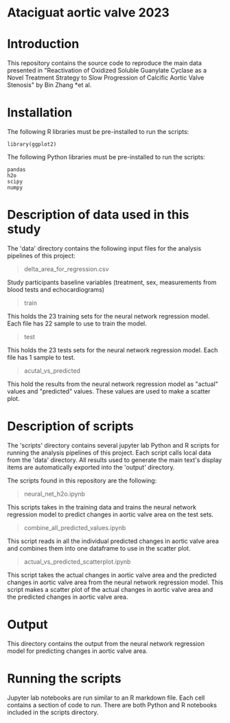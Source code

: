 Ataciguat aortic valve 2023
===================================================
# Introduction
This repository contains the source code to reproduce the main data presented in "Reactivation of Oxidized Soluble Guanylate Cyclase as a Novel Treatment Strategy to Slow Progression of Calcific Aortic Valve Stenosis" by Bin Zhang *et al.

# Installation

The following R libraries must be pre-installed to run the scripts:

```
library(ggplot2)
```

The following Python libraries must be pre-installed to run the scripts:
```
pandas
h2o
scipy
numpy
```



# Description of data used in this study

The 'data' directory contains the following input files for the analysis pipelines of this project:

>delta_area_for_regression.csv

Study participants baseline variables (treatment, sex, measurements from blood tests and echocardiograms)

>train

This holds the 23 training sets for the neural network regression model. Each file has 22 sample to use to train the model.

>test

This holds the 23 tests sets for the neural network regression model. Each file has 1 sample to test.

>acutal_vs_predicted

This hold the results from the neural network regression model as "actual" values and "predicted" values. These values are used to make a scatter plot.

# Description of scripts

The 'scripts' directory contains several jupyter lab Python and R scripts for running the analysis pipelines of this project. Each script calls local data from the 'data' directory. All results used to generate the main text's display items are automatically exported into the 'output' directory.

The scripts found in this repository are the following:

>neural_net_h2o.ipynb

This scripts takes in the training data and trains the neural network regression model to predict changes in aortic valve area on the test sets.


>combine_all_predicted_values.ipynb

This script reads in all the individual predicted changes in aortic valve area and combines them into one dataframe to use in the scatter plot.

>actual_vs_predicted_scatterplot.ipynb

This script takes the actual changes in aortic valve area and the predicted changes in aortic valve area from the neural network regression model. This script makes a scatter plot of the actual changes in aortic valve area and the predicted changes in aortic valve area.

# Output

This directory contains the output from the neural network regression model for predicting changes in aortic valve area.

# Running the scripts

Jupyter lab notebooks are run similar to an R markdown file. Each cell contains a section of code to run. There are both Python and R notebooks included in the scripts directory.
